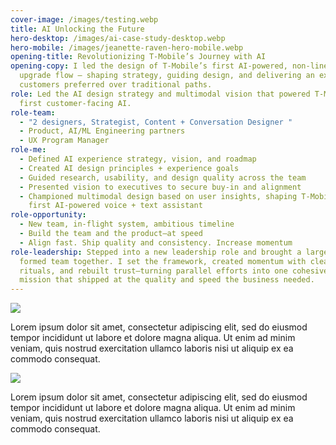 ```yaml
---
cover-image: /images/testing.webp
title: AI Unlocking the Future
hero-desktop: /images/ai-case-study-desktop.webp
hero-mobile: /images/jeanette-raven-hero-mobile.webp
opening-title: Revolutionizing T-Mobile’s Journey with AI
opening-copy: I led the design of T-Mobile’s first AI-powered, non-linear
  upgrade flow — shaping strategy, guiding design, and delivering an experience
  customers preferred over traditional paths.
role: Led the AI design strategy and multimodal vision that powered T-Mobile’s
  first customer-facing AI.
role-team:
  - "2 designers, Strategist, Content + Conversation Designer "
  - Product, AI/ML Engineering partners
  - UX Program Manager
role-me:
  - Defined AI experience strategy, vision, and roadmap
  - Created AI design principles + experience goals
  - Guided research, usability, and design quality across the team
  - Presented vision to executives to secure buy-in and alignment
  - Championed multimodal design based on user insights, shaping T-Mobile’s
    first AI-powered voice + text assistant
role-opportunity:
  - New team, in-flight system, ambitious timeline
  - Build the team and the product—at speed
  - Align fast. Ship quality and consistency. Increase momentum
role-leadership: Stepped into a new leadership role and brought a large, newly
  formed team together. I set the framework, created momentum with clear
  rituals, and rebuilt trust—turning parallel efforts into one cohesive
  mission that shipped at the quality and speed the business needed.
---
```


![](/images/testing.webp)

Lorem ipsum dolor sit amet, consectetur adipiscing elit, sed do eiusmod tempor incididunt ut labore et dolore magna aliqua. Ut enim ad minim veniam, quis nostrud exercitation ullamco laboris nisi ut aliquip ex ea commodo consequat.

![](/images/testing.webp)

Lorem ipsum dolor sit amet, consectetur adipiscing elit, sed do eiusmod tempor incididunt ut labore et dolore magna aliqua. Ut enim ad minim veniam, quis nostrud exercitation ullamco laboris nisi ut aliquip ex ea commodo consequat.
